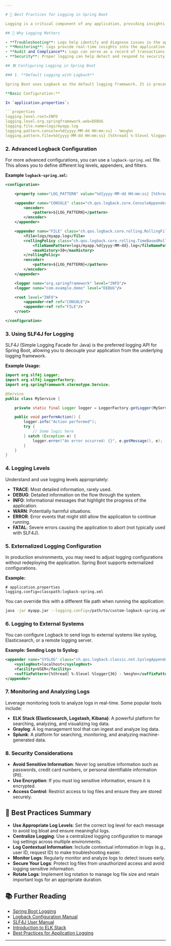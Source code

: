 ```yaml
---

# 📝 Best Practices for Logging in Spring Boot

Logging is a critical component of any application, providing insights into the application's behavior, helping in troubleshooting issues, and monitoring system performance. In Spring Boot, effective logging can be achieved using the built-in logging framework and following best practices to ensure that logs are informative, structured, and secure.

## 🎯 Why Logging Matters

- **Troubleshooting**: Logs help identify and diagnose issues in the application.
- **Monitoring**: Logs provide real-time insights into the application's performance and behavior.
- **Audit and Compliance**: Logs can serve as a record of transactions and actions for auditing purposes.
- **Security**: Proper logging can help detect and respond to security incidents.

## 🛠️ Configuring Logging in Spring Boot

### 1. **Default Logging with Logback**

Spring Boot uses Logback as the default logging framework. It is preconfigured to output logs to the console and can be easily customized via configuration files.

**Basic Configuration:**

In `application.properties`:

```properties
logging.level.root=INFO
logging.level.org.springframework.web=DEBUG
logging.file.name=logs/myapp.log
logging.pattern.console=%d{yyyy-MM-dd HH:mm:ss} - %msg%n
logging.pattern.file=%d{yyyy-MM-dd HH:mm:ss} [%thread] %-5level %logger{36} - %msg%n
```

### 2. **Advanced Logback Configuration**

For more advanced configurations, you can use a `logback-spring.xml` file. This allows you to define different log levels, appenders, and filters.

**Example `logback-spring.xml`:**

```xml
<configuration>

    <property name="LOG_PATTERN" value="%d{yyyy-MM-dd HH:mm:ss} [%thread] %-5level %logger{36} - %msg%n"/>

    <appender name="CONSOLE" class="ch.qos.logback.core.ConsoleAppender">
        <encoder>
            <pattern>${LOG_PATTERN}</pattern>
        </encoder>
    </appender>

    <appender name="FILE" class="ch.qos.logback.core.rolling.RollingFileAppender">
        <file>logs/myapp.log</file>
        <rollingPolicy class="ch.qos.logback.core.rolling.TimeBasedRollingPolicy">
            <fileNamePattern>logs/myapp.%d{yyyy-MM-dd}.log</fileNamePattern>
            <maxHistory>30</maxHistory>
        </rollingPolicy>
        <encoder>
            <pattern>${LOG_PATTERN}</pattern>
        </encoder>
    </appender>

    <logger name="org.springframework" level="INFO"/>
    <logger name="com.example.demo" level="DEBUG"/>

    <root level="INFO">
        <appender-ref ref="CONSOLE"/>
        <appender-ref ref="FILE"/>
    </root>

</configuration>
```

### 3. **Using SLF4J for Logging**

SLF4J (Simple Logging Facade for Java) is the preferred logging API for Spring Boot, allowing you to decouple your application from the underlying logging framework.

**Example Usage:**

```java
import org.slf4j.Logger;
import org.slf4j.LoggerFactory;
import org.springframework.stereotype.Service;

@Service
public class MyService {

    private static final Logger logger = LoggerFactory.getLogger(MyService.class);

    public void performAction() {
        logger.info("Action performed");
        try {
            // Some logic here
        } catch (Exception e) {
            logger.error("An error occurred: {}", e.getMessage(), e);
        }
    }
}
```

### 4. **Logging Levels**

Understand and use logging levels appropriately:

- **TRACE**: Most detailed information, rarely used.
- **DEBUG**: Detailed information on the flow through the system.
- **INFO**: Informational messages that highlight the progress of the application.
- **WARN**: Potentially harmful situations.
- **ERROR**: Error events that might still allow the application to continue running.
- **FATAL**: Severe errors causing the application to abort (not typically used with SLF4J).

### 5. **Externalized Logging Configuration**

In production environments, you may need to adjust logging configurations without redeploying the application. Spring Boot supports externalized configurations.

**Example:**

```properties
# application.properties
logging.config=classpath:logback-spring.xml
```

You can override this with a different file path when running the application:

```bash
java -jar myapp.jar --logging.config=/path/to/custom-logback-spring.xml
```

### 6. **Logging to External Systems**

You can configure Logback to send logs to external systems like syslog, Elasticsearch, or a remote logging server.

**Example: Sending Logs to Syslog:**

```xml
<appender name="SYSLOG" class="ch.qos.logback.classic.net.SyslogAppender">
    <syslogHost>localhost</syslogHost>
    <facility>USER</facility>
    <suffixPattern>[%thread] %-5level %logger{36} - %msg%n</suffixPattern>
</appender>
```

### 7. **Monitoring and Analyzing Logs**

Leverage monitoring tools to analyze logs in real-time. Some popular tools include:

- **ELK Stack (Elasticsearch, Logstash, Kibana)**: A powerful platform for searching, analyzing, and visualizing log data.
- **Graylog**: A log management tool that can ingest and analyze log data.
- **Splunk**: A platform for searching, monitoring, and analyzing machine-generated data.

### 8. **Security Considerations**

- **Avoid Sensitive Information**: Never log sensitive information such as passwords, credit card numbers, or personal identifiable information (PII).
- **Use Encryption**: If you must log sensitive information, ensure it is encrypted.
- **Access Control**: Restrict access to log files and ensure they are stored securely.

## 🔑 Best Practices Summary

- **Use Appropriate Log Levels**: Set the correct log level for each message to avoid log bloat and ensure meaningful logs.
- **Centralize Logging**: Use a centralized logging configuration to manage log settings across multiple environments.
- **Log Contextual Information**: Include contextual information in logs (e.g., user ID, request ID) to make troubleshooting easier.
- **Monitor Logs**: Regularly monitor and analyze logs to detect issues early.
- **Secure Your Logs**: Protect log files from unauthorized access and avoid logging sensitive information.
- **Rotate Logs**: Implement log rotation to manage log file size and retain important logs for an appropriate duration.

## 📚 Further Reading

- [Spring Boot Logging](https://docs.spring.io/spring-boot/docs/current/reference/html/features.html#features.logging)
- [Logback Configuration Manual](https://logback.qos.ch/manual/configuration.html)
- [SLF4J User Manual](http://www.slf4j.org/manual.html)
- [Introduction to ELK Stack](https://www.elastic.co/what-is/elk-stack)
- [Best Practices for Application Logging](https://www.oreilly.com/library/view/effective-logging-in/9781492077213/)

---
```


